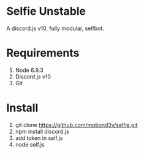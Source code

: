 # Selfie Unstable
A discord.js v10, fully modular, selfbot.


# Requirements
1. Node 6.9.3
2. Discord.js v10
3. Git

# Install
1. git clone https://github.com/motiond3v/selfie.git
2. npm install discord.js
3. add token in self.js
4. node self.js

